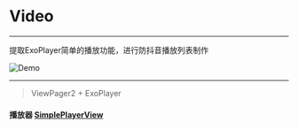 # Video
***

提取ExoPlayer简单的播放功能，进行防抖音播放列表制作

![Demo]("https://github.com/Zhangsongsong/AndroidBuild/blob/main/video/demo.gif")

***


>ViewPager2 +  ExoPlayer


#### 播放器 [SimplePlayerView]("https://github.com/Zhangsongsong/AndroidBuild/blob/main/video/src/main/java/com/zasko/video/player/SimplePlayerView.kt")


